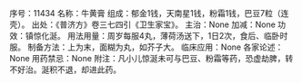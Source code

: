 序号：11434
名称：牛黄膏
组成：郁金1钱，天南星1钱，粉霜1钱，巴豆7粒（连壳）。
出处：《普济方》卷三七四引《卫生家宝》。
主治：None
加减：None
功效：镇惊化涎。
用法用量：周岁每服4丸，薄荷汤送下，1日2次，食后、临卧时服。
制备方法：上为末，面糊为丸，如芥子大。
临床应用：None
各家论述：None
用药禁忌：None
附注：凡小儿惊涎未可与巴豆、粉霜等药，恐虚劫脾，转不好治。涎积不退，却进此药。
